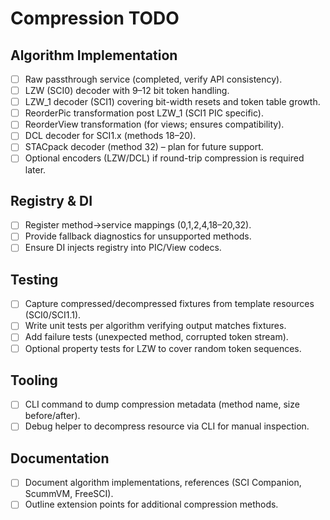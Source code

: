 # Compression TODO

## Algorithm Implementation
- [ ] Raw passthrough service (completed, verify API consistency).
- [ ] LZW (SCI0) decoder with 9–12 bit token handling.
- [ ] LZW_1 decoder (SCI1) covering bit-width resets and token table growth.
- [ ] ReorderPic transformation post LZW_1 (SCI1 PIC specific).
- [ ] ReorderView transformation (for views; ensures compatibility).
- [ ] DCL decoder for SCI1.x (methods 18–20).
- [ ] STACpack decoder (method 32) – plan for future support.
- [ ] Optional encoders (LZW/DCL) if round-trip compression is required later.

## Registry & DI
- [ ] Register method→service mappings (0,1,2,4,18–20,32).
- [ ] Provide fallback diagnostics for unsupported methods.
- [ ] Ensure DI injects registry into PIC/View codecs.

## Testing
- [ ] Capture compressed/decompressed fixtures from template resources (SCI0/SCI1.1).
- [ ] Write unit tests per algorithm verifying output matches fixtures.
- [ ] Add failure tests (unexpected method, corrupted token stream).
- [ ] Optional property tests for LZW to cover random token sequences.

## Tooling
- [ ] CLI command to dump compression metadata (method name, size before/after).
- [ ] Debug helper to decompress resource via CLI for manual inspection.

## Documentation
- [ ] Document algorithm implementations, references (SCI Companion, ScummVM, FreeSCI).
- [ ] Outline extension points for additional compression methods.
